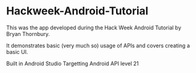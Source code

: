 # Hackweek-Android-Tutorial
This was the app developed during the Hack Week Android Tutorial by Bryan Thornbury. 

It demonstrates basic (very much so) usage of APIs and covers creating a basic UI.

Built in Android Studio Targetting Android API level 21
